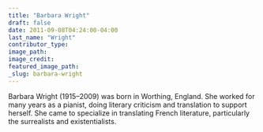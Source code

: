 ```yaml
---
title: "Barbara Wright"
draft: false
date: 2011-09-08T04:24:00-04:00
last_name: "Wright"
contributor_type:
image_path:
image_credit:
featured_image_path:
_slug: barbara-wright
---
```


Barbara Wright (1915–2009) was born in Worthing, England. She worked for many years as a pianist, doing literary criticism and translation to support herself. She came to specialize in translating French literature, particularly the surrealists and existentialists.

